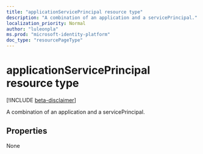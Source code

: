 ```yaml
---
title: "applicationServicePrincipal resource type"
description: "A combination of an application and a servicePrincipal."
localization_priority: Normal
author: "luleonpla"
ms.prod: "microsoft-identity-platform"
doc_type: "resourcePageType"
---
```


# applicationServicePrincipal resource type

[!INCLUDE [beta-disclaimer](../../includes/beta-disclaimer.md)]

A combination of an application and a servicePrincipal.

## Properties

None

<!-- uuid: 16cd6b66-4b1a-43a1-adaf-3a886856ed98
2019-02-04 14:57:30 UTC -->
<!-- {
  "type": "#page.annotation",
  "description": "applicationServicePrincipal resource",
  "keywords": "",
  "section": "documentation",
  "tocPath": ""
}-->